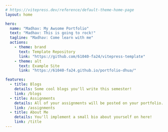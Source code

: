 ```yaml
---
# https://vitepress.dev/reference/default-theme-home-page
layout: home

hero:
  name: "Madhav: My Awsome Portfolio"
  text: "Madhav: This is going to rock!"
  tagline: "Madhav: Come learn with me"
  actions:
    - theme: brand
      text: Template Repository
      link: "https://github.com/61040-fa24/vitepress-template"
    - theme: alt
      text: Example Site
      link: "https://61040-fa24.github.io/portfolio-dhua/"

features:
  - title: Blogs
    details: Some cool blogs you'll write this semester!
    link: /blogs
  - title: Assignments
    details: All of your assignments will be posted on your portfolio.
    link: /assignments
  - title: About Me
    details: You'll implement a small bio about yourself on here!
    link: /title
---
```

